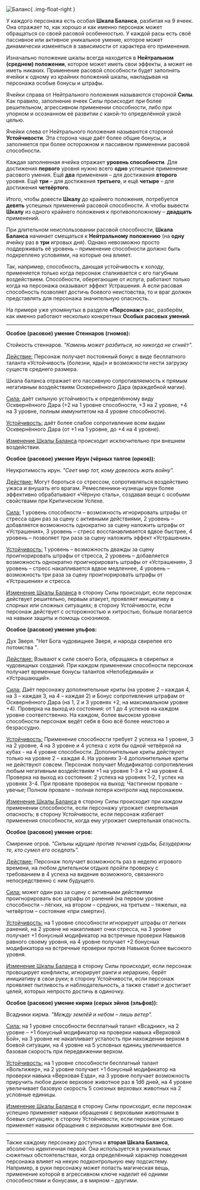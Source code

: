 ![Баланс](images/4balance.png){ .img-float-right }

У каждого персонажа есть особая **Шкала Баланса**, разбитая на 9 ячеек. Она отражает то, как хорошо и как именно персонаж может обращаться со своей расовой особенностью. У каждой расы есть своё пассивное или активное уникальное умение, которое может динамически изменяться в зависимости от характера его применения.

Изначально положение шкалы всегда находится в **Нейтральном (среднем) положении**, которое может иметь свои эффекты, а может не иметь никаких. Применение расовой способности будет заполнять ячейки к одному из крайних положений шкалы, накладывая на персонажа особые бонусы и штрафы.

Ячейки справа от Нейтрального положения называются стороной **Силы**. Как правило, заполнение ячеек Силы происходит при более решительном, агрессивном применении способности, либо при упорном и осознанном её развитии с какой-то определённой узкой целью.

Ячейки слева от Нейтрального положения называются стороной **Устойчивости**. Эта сторона чаще даёт более общие бонусы, и заполняется при более осторожном и пассивном применении расовой способности.

Каждая заполненная ячейка отражает **уровень способности**. Для достижения **первого** уровня нужно всего **одно** успешное применение расового умения. Ещё **два** применения – для достижения **второго** уровня. Ещё **три** – для достижения **третьего**, и ещё **четыре** – для достижения **четвёртого**.

Итого, чтобы довести **Шкалу** до крайнего положения, потребуется **девять** успешных применений расовой способности. А чтобы вывести **Шкалу** из одного крайнего положения к противоположному – **двадцать** применений.

При длительном неиспользовании расовой способности, **Шкала Баланса** начинает смещаться к **Нейтральному положению** (на **одну** ячейку раз в **три** игровых дня). Однако невозможно просто поддерживать её уровень – применение способности должно быть подкреплено условиями, на которые она влияет.

Так, например, способность, дающая устойчивость к холоду, применяется только когда персонаж сталкивается с его пагубным воздействием. Способности, оберегающие от испуга, работают только когда на персонажа оказывают эффект Устрашения. А если расовая способность позволяет достичь боевого неистовства, то и враг должен представлять для персонажа значительную опасность.

На примере уже упомянутых в разделе **«Персонаж»** рас, разберём, как именно работают несколько конкретных **Особых расовых умений**.
***
**Особое (расовое) умение Стеннаров (гномов):** 

Стойкость стеннаров. _"Камень может разбиться, но никогда не сгниёт"._

<u>Действие:</u> Персонаж получает постоянный бонус в виде бесплатного таланта «Устойчивость (болезни, яды)» и возможности нести загрузку существ среднего размера.

Шкала баланса отражает его пассивную сопротивляемость к прямым негативным воздействиям Осквернённого Дара (враждебной магии). 

<u>Сила:</u> даёт сильную устойчивость к определённому виду Осквернённого Дара (+2 на 1 уровне способности, +3 на 2 уровне, +4 на 3 уровне, полным иммунитетом на 4 уровне способности). 

<u>Устойчивость:</u> даёт более слабое сопротивление всем видам Осквернённого Дара (от +1 на 1 уровне, до +4 на 4 уровне).

<u>Изменение Шкалы Баланса</u> происходит исключительно при внешнем воздействии.

**Особое (расовое) умение Ирун (чёрных талгов (орков)):**

Неукротимость ирун. *"Сеет мир тот, кому довелось жать войну".*

<u>Действие:</u> Могут бороться со стрессом, сопротивляться воздействию ужаса и внушать его врагам. Ремесленники-кузнецы ирун более эффективно обрабатывают «Чёрную сталь», создавая вещи с особыми свойствами при Критическом Успехе.

<u>Сила:</u> 1 уровень способности – возможность игнорировать штрафы от стресса один раз за сцену с активными действиями, 2 уровень – добавляется возможность однократно за сцену наложить штрафы от «Устрашения», 3 уровень – стресс восстанавливается вдвое быстрее, 4 уровень – позволяет три раза за сцену наложить эффект «Устрашения». 

<u>Устойчивость:</u> 1 уровень – возможность дважды за сцену проигнорировать штрафы от стресса, 2 уровень – добавляется возможность однократно проигнорировать штрафы от «Устрашения», 3 уровень – стресс накапливается вдвое медленнее, 4 уровень – возможность три раза за сцену проигнорировать штрафы от «Устрашения» и стресса.

<u>Изменение Шкалы Баланса</u> в сторону Силы происходит, если персонаж действует решительно, первым атакует, проявляет инициативу в спорных или сложных ситуациях; в сторону Устойчивости, если персонаж действует с осторожностью и хитростью, больше полагается на навыки защиты и помощь союзников.

**Особое (расовое) умение ульфов:**

Дух Зверя. "Нет Бога чудовищнее Зверя, и народа свирепее его потомства ". 

<u>Действие:</u> Взывают к силе своего Бога, обращаясь в свирепых и чудовищных созданий.
При каждом применении способности персонаж получает временные бонусы талантов «Непобедимый» и «Устрашающий».

<u>Сила:</u> Даёт персонажу дополнительные криты (на уровне 2 – каждая 4, на 3 – каждая 3, на 4 – каждая 2) и Бонус сопротивления штрафам от Осквернённого Дара (на 1, 2 и 3 уровнях +2, на максимальном уровне +4). Проверка на выход из состояния: от 1 до 4 успехов на каждом уровне соответственно. На каждом, более высоком уровне способности персонаж ведёт себя в бою всё более неистово и безрассудно.

<u>Устойчивость:</u> Применение способности требует 2 успеха на 1 уровне, 3 на 2 уровне, 4 на 3 уровне и 4 успеха с хотя бы одной четвёркой на кубах - на 4 уровне способности. Дополнительные криты действуют только на уровне 2 – каждая 4. На уровнях 3-4 дополнительные криты не действуют совсем. Персонаж получает Модификатор сопротивления любым негативным воздействиям +1 на уровне 1-3 и +2 на уровне 4. Проверка на выход из состояния: 2 успеха на уровнях 1-2, 1 успех на уровнях 3-4. 
При провале проверок на выход: Частичном провале – увечье; Полном провале – полная потеря контроля над персонажем.

<u>Изменение Шкалы Баланса</u> в сторону Силы происходит при каждом применении способности, если персонажу угрожает смертельная опасность; в сторону Устойчивости, если персонаж избегает применения способности, когда ему угрожает смертельная опасность.

**Особое (расовое) умение огров:**

Смирение огров. *"Сильны идущие против течения судьбы, Безудержны те, кто сумел его оседлать".* 

<u>Действие:</u> Персонаж получает возможность раз в неделю игрового времени, на любом длительном отдыхе пройти проверку с требованием в 4 успеха на видение возможного, связанного непосредственно с ним будущего.

<u>Сила:</u> может один раз за сцену с активными действиями проигнорировать все штрафы от ранений (на первом уровне способности – лёгких, на втором – средних, на третьем – тяжелых, на четвёртом – состояние «при смерти»). 

<u>Устойчивость:</u> на 1 уровне способности игнорирует штрафы от легких ранений, на 2 уровне не накапливает очки стресса, на 3 уровне получает +1 бонусный модификатор на встречные проверки Навыков равного своему уровня, на 4 уровне получает +2 бонусных модификатора на встречные проверки против Навыков более высокого уровня.

<u>Изменение Шкалы Баланса</u> в сторону Силы происходит, если персонаж провоцирует конфликты, игнорирует ранги и иерархию, берёт инициативу в свои руки; в сторону Устойчивости, если персонаж проявляет пытливость и наблюдательность, а также ставит и достигает целей, которых непросто достичь в одиночку.

**Особое (расовое) умение кирма (серых эйнов (эльфов)):**

Всадники кирма. *"Между землёй и небом – лишь ветер".* 

<u>Сила:</u> на 1 уровне способности бесплатный талант «Всадник», на 2 уровне – +1 бонусный модификатор на проверки навыка «Верховой Бой», на 3 уровне не накапливает усталость при нахождении верхом в боевой ситуации, на 4 уровне на 5 условных единиц увеличивается базовая скорость при передвижении верхом. 

<u>Устойчивость:</u> на 1 уровне способности бесплатный талант «Вольтижер», на 2 уровне получает +1 бонусный модификатор на проверки навыка «Верховая Езда», на 3 уровне получает возможность приручить любое дикое верховое животное раз в 1d6 дней, на 4 уровне увеличивает базовую скорость 5 союзных верховых животных на 2 условные единицы.

<u>Изменение Шкалы Баланса</u> в сторону Силы происходит, если персонаж успешно применяет навыки обращения с верховыми животными в боевых ситуациях; в сторону Устойчивости, если персонаж успешно применяет навыки обращения с верховыми животными вне боя.
***
Также каждому персонажу доступна и **вторая Шкала Баланса**, абсолютно идентичная первой. Она используется в уникальных сюжетных обстоятельствах, когда определённый характер поведения персонажа влияет на некую подконтрольную ему подсистему. Например, в руки персонажу может попасть магическая вещь, применение которой в агрессивном ключе наделит её одними способностями и бонусами, а в мирном – другими.
